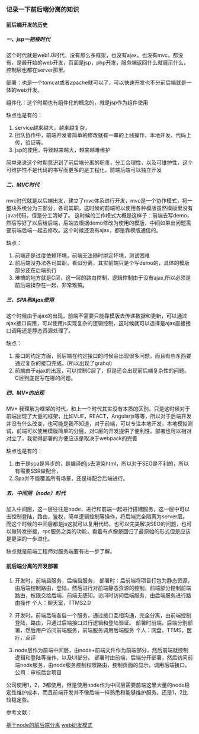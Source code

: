 ### **记录一下前后端分离的知识**


#### 前后端开发的历史

##### 一、jsp一把梭时代
这个时代就是web1.0时代，没有那么多框架，也没有ajax，也没有mvc，都没有，是最开始的web开发，页面是jsp，php开发，服务端返回什么就展示什么，控制层也都在server那里。

部署：也是一个tomcat或者apache就可以了，可以快速开发也不分前后端就是一体的web开发。

组件化：这个时期也有组件化的概念的，就是jsp作为组件使用


缺点也是有的：
1. service越来越大，越来越复杂，
2. 团队协作中，前端开发者简单的修改就有一串的上线操作，本地开发，代码上传，验证等。
3. jsp的使用，导致越来越大，越来越难维护

简单来说这个时期意识到了前后端分离的职责，分工合理性，以及可维护性，这个可维护性不是代码的书写而更多的是工程化，前端后端可以独立开发

##### 二、MVC时代
mvc时代就是以后端出发，建立了mvc体系进行开发，mvc是一个协作模式，将一整块系统分为三部分，各司其职，这时候的前端可以使用各种模版虽然模版里没有java代码，但是分工清晰了。
这时候的工作模式大概是这样子：前端去写demo，然后写好了以后给后端，后端去根据demo修改为使用的模版，中间如果出问题需要前端后端一起去修改。这个时候还没有ajax，都是靠模版通信的。

缺点：
1. 前端还是过度依赖环境，前端无法随时绑定环境，测试困难
2. 前后端没办法各司其职，看似分离，其实前端只是个写demo的，具体的模版部分还在后端执行
3. 难搞的地方就是C层，这一层的路由控制，逻辑控制由于没有ajax,所以必须是前后端揉杂在一起，非常难搞。


##### 三、SPA和Ajax使用
这个时候由于ajax的出现，前端不需要只能靠模版去传递数据和更新，可以通过ajax接口调用，可以使用js实现复杂的逻辑控制，这时候就可以选择是ajax直接接口调用还是静态资源处理了。

缺点：
1. 接口的约定方面，前后端在约定接口的时候会出现很多问题，而且有些东西要通过复杂的接口完成，(所以出现了grahql)
2. 前端由于ajax的出现，可以控制C层了，但是还会出现前后端复杂性的问题。C层到底是写在哪的问题。

##### 四、MV*的出现
MV* 我理解为框架的时代，和上一个时代其实没有本质的区别，只是这时候对于前端出现了大量的框架，比如VUE，REACT，Angularjs等等，所以对于后端开发并没有什么改变，也可能是我不知道，对于前端，可以专注本地开发，本地模拟测试，前端可以使用模版简单的分层，对C层的开发提供了便利性。部署也可以相对对立了，我觉得部署的方便应该是取决于webpack的完善

缺点也是有的：
1. 由于是spa是异步的，是编译的js去渲染html，所以对于SEO是不利的，所以有需要SSR做配合，
2. Spa并不能覆盖所有场景，还是得配合后端进行。

##### 五、中间层（node）时代
加入中间层，这一层往往是node，进行和前端一起进行搭建服务，这一层中可以去控制登陆，路由，鉴权，简单逻辑控制等操作，将后端完全隔离为server层。
而这个时候的中间层都是js这就可以复用代码，也可以完美解决SEO的问题，也可以做转发拼接，rpc服务之类的功能，看着有点像是回归了最原始的形式但是应该是更深的一步进化。

缺点就是前端工程师对服务端要有进一步了解。


#### 前后端分离的开发部署
1. 开发时，前端启服务，后端启服务，
   部署时：后前端将项目打包为静态资源，由后端控制路由，登陆，然后进行对前端静态资源的控制，前端部分控制前端路由，权限交给后端，前端无感知。访问时访问后端服务，由后端服务进行路由操作
   个人：聊天室，TTMS2.0

2.  开发时，前端后端各启一个服务，通过接口互相沟通，完全分离，由前端控制登陆，路由，只通过后端接口进行逻辑和登陆验证。
    部署时前端，后端分别部署，然后用户访问前端服务，前端服务调用后端服务
    个人：网盘，TTMS，医疗，点评
    
3. node层作为前端中间层，由node+前端文件作为前端部分，然后前端就控制 逻辑和登陆等操作，以及UI部分。
   部署时由前端，后端分开部署，然后访问前端node服务，由node服务控制权限路由，控制页面的显示，调用后端接口。
   公司：审核后台项目

公司使用1，2，3都使用，但是使用node作为中间层需要前端这里大量的node稳定性维护成本，而且前端开发并不像后端一样熟悉和能够维护服务。还是1，2比较稳定些。


参考文献：

[基于node的前后端分离](https://www.kancloud.cn/kancloud/midway/)
[web研发模式](https://github.com/lifesinger/blog/issues/184)